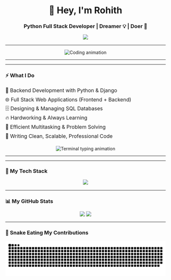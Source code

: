 <h1 align="center">👋 Hey, I'm Rohith</h1>
<h3 align="center">Python Full Stack Developer | Dreamer 💡 | Doer 🚀</h3>

<!-- Typing animation that tells your qualities -->
<p align="center">
  <img src="https://readme-typing-svg.herokuapp.com?font=Fira+Code&size=25&duration=4000&pause=1000&color=00C9A7&center=true&vCenter=true&width=700&lines=💻+I+am+a+Python+Full+Stack+Developer;⚡+I+am+a+Hard+Worker;🧩+I+am+a+Multitasker;👨‍💻+I+am+a+Passionate+Coder;🚀+I+Love+Turning+Ideas+into+Reality" />
</p>

---

<!-- Fun coding GIF -->
<p align="center">
  <img src="https://media.giphy.com/media/qgQUggAC3Pfv687qPC/giphy.gif" width="600" alt="Coding animation"/>
</p>

---

---

### ⚡ What I Do
<div align="center">

<p align="left" style="font-size:16px; line-height:1.8;">
🐍 Backend Development with Python & Django <br>
🌐 Full Stack Web Applications (Frontend + Backend) <br>
🗄️ Designing & Managing SQL Databases <br>
🔥 Hardworking & Always Learning <br>
🧩 Efficient Multitasking & Problem Solving <br>
🎯 Writing Clean, Scalable, Professional Code
</p>

<!-- Motion/animated image -->
<p align="center">
  <img src="https://media.giphy.com/media/Ll22OhMLAlVDb8UQWe/giphy.gif" width="500" alt="Terminal typing animation"/>
</p>


</div>

---

---

### 🚀 My Tech Stack
<p align="center">
  <img src="https://skillicons.dev/icons?i=python,django,html,css,js,mysql,git,github,vscode" />
</p>

---

### 📊 My GitHub Stats
<p align="center">
  <img src="https://github-readme-stats.vercel.app/api?username=rohithsamuel123&show_icons=true&theme=tokyonight" height="150"/>
  <img src="https://github-readme-streak-stats.herokuapp.com/?user=rohithsamuel123&theme=tokyonight" height="150"/>
</p>

---

### 🐍 Snake Eating My Contributions
<p align="center">
  <img src="https://raw.githubusercontent.com/Platane/snk/output/github-contribution-grid-snake.svg" />
</p>
